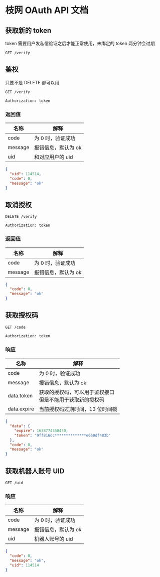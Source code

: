 # 枝网 OAuth API 文档

## 获取新的 token

token 需要用户发私信验证之后才能正常使用，未绑定的 token 两分钟会过期

```http
GET /verify
```

## 鉴权

只要不是 DELETE 都可以用

```http
GET /verify

Authorization: token
```

### 返回值

| 名称    | 解释                |
| ------- | ------------------- |
| code    | 为 0 时，验证成功   |
| message | 报错信息，默认为 ok |
| uid     | 和对应用户的 uid    |

```json
{
  "uid": 114514,
  "code": 0,
  "message": "ok"
}
```

## 取消授权

```http
DELETE /verify

Authorization: token
```

### 返回值

| 名称    | 解释                |
| ------- | ------------------- |
| code    | 为 0 时，验证成功   |
| message | 报错信息，默认为 ok |

```json
{
  "code": 0,
  "message": "ok"
}
```

## 获取授权码

```http
GET /code

Authorization: token
```

### 响应

| 名称        | 解释                                                         |
| ----------- | ------------------------------------------------------------ |
| code        | 为 0 时，验证成功                                            |
| message     | 报错信息，默认为 ok                                          |
| data.token  | 获取的授权码，可以用于鉴权接口<br>但是不能用于获取新的授权码 |
| data.expire | 当前授权码过期时间，13 位时间戳                              |

```json
{
  "data": {
    "expire": 1638774558430,
    "token": "9ff816dc**************e660df483b"
  },
  "code": 0,
  "message": "ok"
}
```

## 获取机器人账号 UID

```http
GET /uid
```

### 响应

| 名称    | 解释                |
| ------- | ------------------- |
| code    | 为 0 时，验证成功   |
| message | 报错信息，默认为 ok |
| uid     | 机器人账号的 uid    |

```json
{
  "code": 0,
  "message": "ok",
  "uid": 114514
}
```

